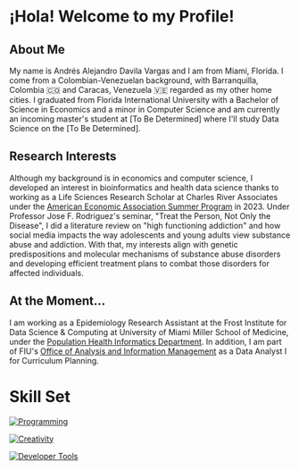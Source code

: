 # &iexcl;Hola! Welcome to my Profile!

## About Me
My name is Andrés Alejandro Davila Vargas and I am from Miami, Florida. I come from a Colombian-Venezuelan background, with Barranquilla, Colombia 🇨🇴 and Caracas, Venezuela 🇻🇪 regarded as my other home cities. I graduated from Florida International University with a Bachelor of Science in Economics and a minor in Computer Science and am currently an incoming master's student at [To Be Determined] where I'll study Data Science on the [To Be Determined].

## Research Interests
Although my background is in economics and computer science, I developed an interest in bioinformatics and health data science thanks to working as a Life Sciences Research Scholar at Charles River Associates under the [American Economic Association Summer Program](https://www.aeaweb.org/about-aea/committees/aeasp) in 2023. Under Professor Jose F. Rodriguez's seminar, "Treat the Person, Not Only the Disease", I did a literature review on "high functioning addiction" and how social media impacts the way adolescents and young adults view substance abuse and addiction. With that, my interests align with genetic predispositions and molecular mechanisms of substance abuse disorders and developing efficient treatment plans to combat those disorders for affected individuals.

## At the Moment...
I am working as a Epidemiology Research Assistant at the Frost Institute for Data Science & Computing at University of Miami Miller School of Medicine, under the [Population Health Informatics Department](https://idsc.miami.edu/research/digital-health/population-health-informatics/). In addition, I am part of FIU's [Office of Analysis and Information Management](https://opir.fiu.edu) as a Data Analyst I for Curriculum Planning. 

# Skill Set
[![Programming](https://skillicons.dev/icons?i=java,js,py,r,mysql)](https://skillicons.dev)

[![Creativity](https://skillicons.dev/icons?i=wordpress,latex,xd,ps,figma)](https://skillicons.dev)

[![Developer Tools](https://skillicons.dev/icons?i=vscode,gcp,replit,eclipse,bash)](https://skillicons.dev)


